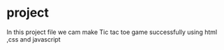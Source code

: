 # project
In this project file we cam make Tic tac toe game successfully  using html ,css and javascript
